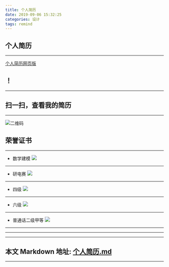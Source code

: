 ```yaml
---
title: 个人简历
date: 2019-09-06 15:32:25
categories: 设计
tags: remind
---
```

## 个人简历
----
[个人简历网页版](https://www.500d.me/cvresume/7502289768/)

！[](https://www.500d.me/cvresume/7502289768/)
-----

----
## 扫一扫，查看我的简历
-----
![二维码](https://linkenwild.github.io/images/jianli.png)
## 荣誉证书
----


- 数学建模
![](https://linkenwild.github.io/images/数学建模.png)

----

-  研电赛
![](https://linkenwild.github.io/images/研电赛.png)

----



- 四级
![](https://linkenwild.github.io/images/四级.png)

----
- 六级
![](https://linkenwild.github.io/images/六级.png)

----
- 普通话二级甲等
![](https://linkenwild.github.io/images/普通话二级甲等.png)

----

-------
-------
本文 Markdown 地址: [个人简历.md](https://github.com/linkenwild/linkenwild.github.io/blob/master/Markdown/个人简历.md)
---------
-------